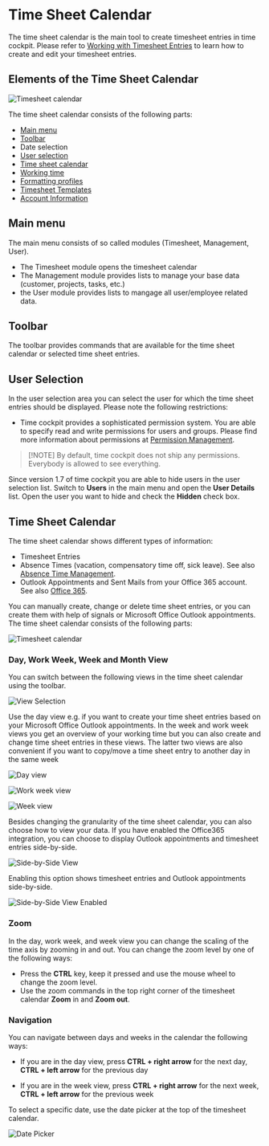 # Time Sheet Calendar

The time sheet calendar is the main tool to create timesheet entries in time cockpit. Please refer to [Working with Timesheet Entries](working-with-timesheet-entries.md) to learn how to create and edit your timesheet entries.

## Elements of the Time Sheet Calendar

![Timesheet calendar](images/wc-calendar-overview.png "Timesheet calendar")

The time sheet calendar consists of the following parts:

- [Main menu](#main-menu)
- [Toolbar](#toolbar)
- Date selection
- [User selection](#user-selection)
- [Time sheet calendar](#time-sheet-calendar-1)
- [Working time](working-time.md)
- [Formatting profiles](formatting-profiles.md)
- [Timesheet Templates](timesheet-templates.md)
- [Account Information](account-information.md)

## Main menu

The main menu consists of so called modules (Timesheet, Management, User). 

* The Timesheet module opens the timesheet calendar
* The Management module provides lists to manage your base data (customer, projects, tasks, etc.)
* the User module provides lists to mangage all user/employee related data.

## Toolbar

The toolbar provides commands that are available for the time sheet calendar or selected time sheet entries.

## User Selection

In the user selection area you can select the user for which the time sheet entries should be displayed. Please note the following restrictions:

- Time cockpit provides a sophisticated permission system. You are able to specify read and write permissions for users and groups. Please find more information about permissions at [Permission Management](~/doc/data-model-customization/permission.md).

> [!NOTE] By default, time cockpit does not ship any permissions. Everybody is allowed to see everything.

Since version 1.7 of time cockpit you are able to hide users in the user selection list. Switch to **Users** in the main menu and open the **User Details** list. Open the user you want to hide and check the **Hidden** check box.

## Time Sheet Calendar

The time sheet calendar shows different types of information:

* Timesheet Entries
* Absence Times (vacation, compensatory time off, sick leave). See also [Absence Time Management](~/doc/employee-time-tracking/absence-time-management.md).
* Outlook Appointments and Sent Mails from your Office 365 account. See also [Office 365](office365.md).

You can manually create, change or delete time sheet entries, or you can create them with help of signals or Microsoft Office Outlook appointments. The time sheet calendar consists of the following parts:

![Timesheet calendar](images/wc-timesheet-calendar.png "Timesheet calendar")

### Day, Work Week, Week and Month View

You can switch between the following views in the time sheet calendar using the toolbar.

![View Selection](images/wc-select-view.png "View Selection")

Use the day view e.g. if you want to create your time sheet entries based on your Microsoft Office Outlook appointments. In the week and work week views you get an overview of your working time but you can also create and change time sheet entries in these views. The latter two views are also convenient if you want to copy/move a time sheet entry to another day in the same week

![Day view](images/wc-day-view.png "Day view")

![Work week view](images/wc-work-week-view.png "Work week view")

![Week view](images/wc-week-view.png "Week view")

Besides changing the granularity of the time sheet calendar, you can also choose how to view your data. If you have enabled the Office365 integration, you can choose to display Outlook appointments and timesheet entries side-by-side.

![Side-by-Side View](images/wc-side-by-side.png "Side-by-Side View")

Enabling this option shows timesheet entries and Outlook appointments side-by-side.

![Side-by-Side View Enabled](images/wc-side-by-side-enabled.png "Side-by-Side View Enabled")

### Zoom

In the day, work week, and week view you can change the scaling of the time axis by zooming in and out. You can change the zoom level by one of the following ways:

- Press the **CTRL** key, keep it pressed and use the mouse wheel to change the zoom level.
- Use the zoom commands in the top right corner of the timesheet calendar **Zoom** in and **Zoom out**.

### Navigation

You can navigate between days and weeks in the calendar the following ways:

* If you are in the day view, press **CTRL + right arrow** for the next day, **CTRL + left arrow** for the previous day

* If you are in the week view, press **CTRL + right arrow** for the next week, **CTRL + left arrow** for the previous week

To select a specific date, use the date picker at the top of the timesheet calendar.

![Date Picker](images/wc-date-picker.png "Date Picker")